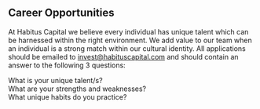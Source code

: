   ## Career Opportunities


  At Habitus Capital we believe every individual has unique talent which can be
  harnessed within the right environment. We add value to our team when an
  individual is a strong match within our cultural identity. All applications
  should be emailed to [invest@habituscapital.com](mailto:invest@habituscapital.com) and should contain an answer to
  the following 3 questions:

  What is your unique talent/s? <br/>
  What are your strengths and weaknesses? <br/>
  What unique habits do you practice?